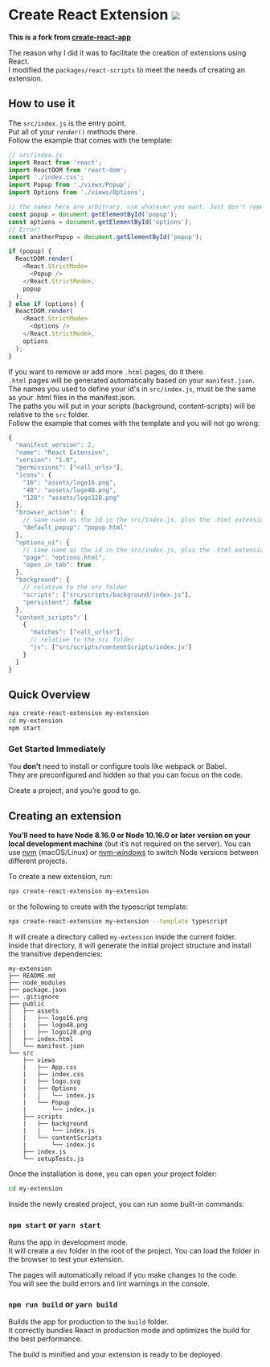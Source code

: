 # Create React Extension ![](https://img.shields.io/badge/version-0.4.0--beta-yellow)

<b>This is a fork from [create-react-app](https://github.com/facebook/create-react-app)<br></b>

The reason why I did it was to facilitate the creation of extensions using React.<br>
I modified the `packages/react-scripts` to meet the needs of creating an extension.

## How to use it

The `src/index.js` is the entry point.<br>
Put all of your `render()` methods there.<br>
Follow the example that comes with the template:

```js
// src/index.js
import React from 'react';
import ReactDOM from 'react-dom';
import './index.css';
import Popup from './views/Popup';
import Options from './views/Options';

// the names here are arbitrary, use whatever you want. Just don't repeat them
const popup = document.getElementById('popup');
const options = document.getElementById('options');
// Error!
const anotherPopup = document.getElementById('popup');

if (popup) {
  ReactDOM.render(
    <React.StrictMode>
      <Popup />
    </React.StrictMode>,
    popup
  );
} else if (options) {
  ReactDOM.render(
    <React.StrictMode>
      <Options />
    </React.StrictMode>,
    options
  );
}
```

If you want to remove or add more `.html` pages, do it there.<br>
`.html` pages will be generated automatically based on your `manifest.json`.<br>
The names you used to define your id's in `src/index.js`, must be the same as your .html files in the manifest.json.<br>
The paths you will put in your scripts (background, content-scripts) will be relative to the `src` folder.<br>
Follow the example that comes with the template and you will not go wrong:<br>

```js
{
  "manifest_version": 2,
  "name": "React Extension",
  "version": "1.0",
  "permissions": ["<all_urls>"],
  "icons": {
    "16": "assets/logo16.png",
    "48": "assets/logo48.png",
    "128": "assets/logo128.png"
  },
  "browser_action": {
    // same name as the id in the src/index.js, plus the .html extension
    "default_popup": "popup.html"
  },
  "options_ui": {
    // same name as the id in the src/index.js, plus the .html extension
    "page": "options.html",
    "open_in_tab": true
  },
  "background": {
    // relative to the src folder
    "scripts": ["src/scripts/background/index.js"],
    "persistent": false
  },
  "content_scripts": [
    {
      "matches": ["<all_urls>"],
      // relative to the src folder
      "js": ["src/scripts/contentScripts/index.js"]
    }
  ]
}
```

## Quick Overview

```sh
npx create-react-extension my-extension
cd my-extension
npm start
```

### Get Started Immediately

You **don’t** need to install or configure tools like webpack or Babel.<br>
They are preconfigured and hidden so that you can focus on the code.

Create a project, and you’re good to go.

## Creating an extension

**You’ll need to have Node 8.16.0 or Node 10.16.0 or later version on your local development machine** (but it’s not required on the server). You can use [nvm](https://github.com/creationix/nvm#installation) (macOS/Linux) or [nvm-windows](https://github.com/coreybutler/nvm-windows#node-version-manager-nvm-for-windows) to switch Node versions between different projects.

To create a new extension, run:

```sh
npx create-react-extension my-extension
```

or the following to create with the typescript template:

```sh
npx create-react-extension my-extension --template typescript
```

It will create a directory called `my-extension` inside the current folder.<br>
Inside that directory, it will generate the initial project structure and install the transitive dependencies:

```
my-extension
├── README.md
├── node_modules
├── package.json
├── .gitignore
├── public
│   ├── assets
|   |   ├── logo16.png
|   |   ├── logo48.png
|   |   ├── logo128.png
│   ├── index.html
│   └── manifest.json
└── src
    ├── views
    |   ├── App.css
    |   ├── index.css
    |   ├── logo.svg
    |   ├── Options
    |   |   └── index.js
    |   └── Popup
    |       └── index.js
    ├── scripts
    |   ├── background
    |   |   └── index.js
    |   └── contentScripts
    |       └── index.js
    ├── index.js
    └── setupTests.js
```

Once the installation is done, you can open your project folder:

```sh
cd my-extension
```

Inside the newly created project, you can run some built-in commands:

### `npm start` or `yarn start`

Runs the app in development mode.<br>
It will create a `dev` folder in the root of the project.
You can load the folder in the browser to test your extension.

The pages will automatically reload if you make changes to the code.<br>
You will see the build errors and lint warnings in the console.

### `npm run build` or `yarn build`

Builds the app for production to the `build` folder.<br>
It correctly bundles React in production mode and optimizes the build for the best performance.

The build is minified and your extension is ready to be deployed.<br>
